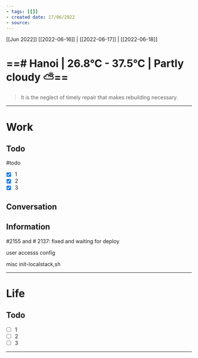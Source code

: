 ```yaml
---
- tags: [[]]
- created date: 17/06/2022
- source: 
---
```

[[Jun 2022]]
[[2022-06-16]]   |   [[2022-06-17]] | [[2022-06-18]] 


# ==# Hanoi | 26.8°C - 37.5°C | Partly cloudy ⛅==

> It is the neglect of timely repair that makes rebuilding necessary.

---

# Work
## Todo
#todo
- [x] 1
- [x] 2
- [x] 3
## Conversation
## Information

#2155 and # 2137: fixed and waiting for deploy

user accesss config 

misc init-localstack,sh

---

# Life
## Todo
- [ ] 1
- [ ] 2
- [ ] 3

---